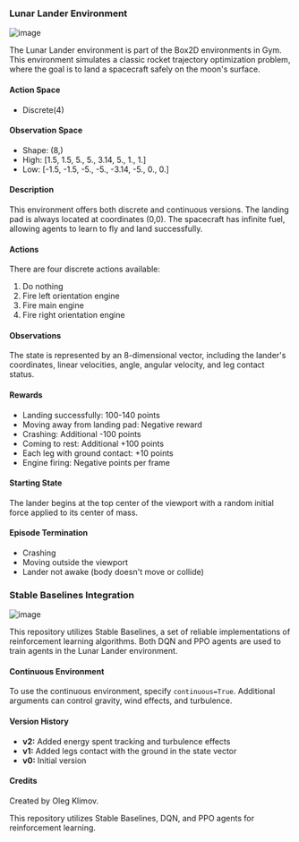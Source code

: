 

### Lunar Lander Environment

![image](https://github.com/emreCanIlik/Stable-Baselines-Reinforcement-Learning-LunarLander-DQN-PPO-Training/assets/118285895/942a959a-a133-48b3-8a5f-ed5e64ed0650)


The Lunar Lander environment is part of the Box2D environments in Gym. This environment simulates a classic rocket trajectory optimization problem, where the goal is to land a spacecraft safely on the moon's surface.

#### Action Space
- Discrete(4)

#### Observation Space
- Shape: (8,)
- High: [1.5, 1.5, 5., 5., 3.14, 5., 1., 1.]
- Low: [-1.5, -1.5, -5., -5., -3.14, -5., 0., 0.]

#### Description
This environment offers both discrete and continuous versions. The landing pad is always located at coordinates (0,0). The spacecraft has infinite fuel, allowing agents to learn to fly and land successfully.

#### Actions
There are four discrete actions available:
1. Do nothing
2. Fire left orientation engine
3. Fire main engine
4. Fire right orientation engine

#### Observations
The state is represented by an 8-dimensional vector, including the lander's coordinates, linear velocities, angle, angular velocity, and leg contact status.

#### Rewards
- Landing successfully: 100-140 points
- Moving away from landing pad: Negative reward
- Crashing: Additional -100 points
- Coming to rest: Additional +100 points
- Each leg with ground contact: +10 points
- Engine firing: Negative points per frame

#### Starting State
The lander begins at the top center of the viewport with a random initial force applied to its center of mass.

#### Episode Termination
- Crashing
- Moving outside the viewport
- Lander not awake (body doesn't move or collide)

###  Stable Baselines Integration

![image](https://github.com/emreCanIlik/Stable-Baselines-Reinforcement-Learning-LunarLander-DQN-PPO-Training/assets/118285895/60fbbd06-6f9b-41d5-9bc0-616ade622fd0)

This repository utilizes Stable Baselines, a set of reliable implementations of reinforcement learning algorithms. Both DQN and PPO agents are used to train agents in the Lunar Lander environment.



#### Continuous Environment
To use the continuous environment, specify `continuous=True`. Additional arguments can control gravity, wind effects, and turbulence.

#### Version History
- **v2:** Added energy spent tracking and turbulence effects
- **v1:** Added legs contact with the ground in the state vector
- **v0:** Initial version

#### Credits
Created by Oleg Klimov.

This repository utilizes Stable Baselines, DQN, and PPO agents for reinforcement learning.
